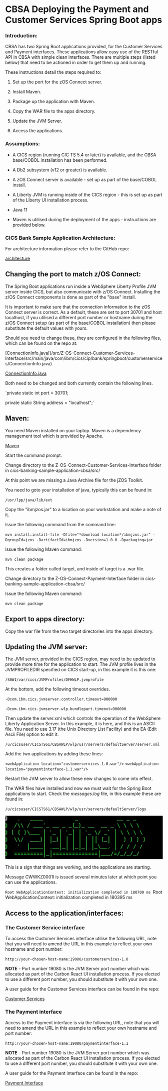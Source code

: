 # CBSA Deploying the Payment and Customer Services Spring Boot apps

### Introduction:

CBSA has two Spring Boot applications provided, for the Customer
Services and Payment interfaces. These applications allow easy use of
the RESTful API in CBSA with simple clean interfaces. There are multiple
steps (listed below) that need to be actioned in order to get them up
and running.

These instructions detail the steps required to:

1.  Set up the port for the zOS Connect server.

2.  Install Maven.

3.  Package up the application with Maven.

4.  Copy the WAR file to the apps directory.

5.  Update the JVM Server.

6.  Access the applications.

### Assumptions: 

-   A CICS region (running CIC TS 5.4 or later) is available, and the
    CBSA base/COBOL installation has been performed.

-   A Db2 subsystem (v12 or greater) is available.

-   A zOS Connect server is available - set up as part of the
    base/COBOL install.

-   A Liberty JVM is running inside of the CICS region - this is set up
    as part of the Liberty UI installation process.

-   Java 11
-   Maven is utilised during the deployment of the apps -
    instructions are provided below.


### CICS Bank Sample Application Architecture:

For architecture information please refer to the GitHub repo:

[architecture](/doc/CBSA_Architecture_guide.md)

 
## Changing the port to match z/OS Connect:

The Spring Boot applications run inside a WebSphere Liberty Profile JVM
server inside CICS, but also communicate with z/OS Connect. Installing the z/OS Connect components is done as part of the "base" install.

It is important to make sure that the connection information to the zOS
Connect server is correct. As a default, these are set to port 30701
and host localhost, if you utilised a different port number or hostname
during the z/OS Connect setup (as part of the base/COBOL installation)
then please substitute the default values with yours.

Should you need to change these, they are configured in the following files, which can be found on the repo at:

[ConnectionInfo.java[(/src/Z-OS-Connect-Customer-Services-Interface/src/main/java/com/ibm/cics/cip/bank/springboot/customerservices/ConnectionInfo.java)

[ConnectionInfo.java](/src/Z-OS-Connect-Payment-Interface/src/main/java/com/ibm/cics/cip/bank/springboot/paymentinterface/ConnectionInfo.java)


Both need to be changed and both currently contain the following lines.

`private static int port = 30701;

private static String address = "localhost";`

 
## Maven:

You need Maven installed on your laptop. Maven is a dependency
management tool which is provided by Apache.

[Maven](https://maven.apache.org/install.html)

Start the command prompt.

Change directory to the Z-OS-Connect-Customer-Services-Interface folder in cics-banking-sample-application-cbsa/src/

At this point we are missing a Java Archive file for the jZOS Toolkit. 

You need to goto your installation of java, typically this can be found in:

`/usr/lpp/java/lib/ext`

Copy the "ibmjzos.jar" to a location on your workstation and make a note of it.

Issue the following command from the command line:

`mvn install:install-file -Dfile="*download location*/ibmjzos.jar" -DgroupId=jzos -DartifactId=ibmjzos -Dversion=1.0.0 -Dpackaging=jar`

Issue the following Maven command:

`mvn clean package`

This creates a folder called target, and inside of target is a .war file.

Change directory to the Z-OS-Connect-Payment-Interface folder in cics-banking-sample-application-cbsa/src/

Issue the following Maven command:

`mvn clean package`

## Export to apps directory:

Copy the war file from the two target directories into the apps directory. 

## Updating the JVM server:

The JVM server, provided in the CICS region, may need to be updated to
provide more time for the application to start. The JVM profile lives in
the JVMPROFILEDIR specified on CICS start-up, in this example it is this
one:

`/S0W1/var/cics/JVMProfiles/DFHWLP.jvmprofile`

At the bottom, add the following timeout overrides.

`-Dcom.ibm.cics.jvmserver.controller.timeout=900000`

`-Dcom.ibm.cics.jvmserver.wlp.bundlepart.timeout=900000`

Then update the server.xml which controls the operation of the WebSphere
Liberty Application Server. In this example, it is here, and this is an
ASCII file. You need to use 3.17 (the Unix Directory List Facility) and
the EA (Edit Ascii File) option to edit it.

`/u/cicsuser/CICSTS61/CBSAWLP/wlp/usr/servers/defaultServer/server.xml`


Add the two applications by adding these lines:

`<webApplication location="customerservices-1.0.war"/>`
`<webApplication location="paymentinterface-1.1.war"/>`

Restart the JVM server to allow these new changes to come into effect.

The WAR files have installed and now we must wait for the Spring Boot
applications to start. Check the *messages.log* file, in this example
these are found in:

`/u/cicsuser/CICSTS61/CBSAWLP/wlp/usr/servers/defaultServer/logs`

![Spring](../doc/images/springBootUI/SpringBoot_Spring.jpg)

This is a sign that things are working, and the applications are
starting.

Message CWWKZ0001I is issued several minutes later at which point you
can use the applications.

`Root WebApplicationContext: initialization completed in 180700 ms
`Root WebApplicationContext: initialization completed in 180395 ms


## Access to the application/interfaces:

### The Customer Service interface
To access the Customer Services interface utilise the following URL,
note that you will need to amend the URL in this example to reflect your
own hostname and port number:

`http://your-chosen-host-name:19080/customerservices-1.0`

**NOTE** - Port number 19080 is the JVM Server port number which was
allocated as part of the Carbon React UI installation process. If you elected
to use a different port number, you should substitute it with your own
one.

A user guide for the Customer Services interface can be found in the
repo:

[Customer Services](/etc/usage/springBoot/doc/CBSA_Customer_Services_Interface_User_Guide.md)


### The Payment interface
Access to the Payment interface is via the following URL, note that you
will need to amend the URL in this example to reflect your own hostname
and port number:

`http://your-chosen-host-name:19080/paymentinterface-1.1`

**NOTE** - Port number 19080 is the JVM Server port number which was
allocated as part of the Carbon React UI installation process. If you elected
to use a different port number, you should substitute it with your own
one.

A user guide for the Payment interface can be found in the
repo:

[Payment Interface](/etc/usage/springBoot/doc/CBSA_Payment_Interface_User_Guide.md)
